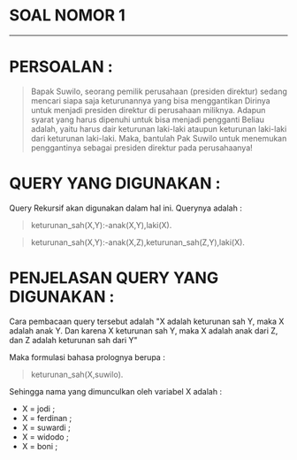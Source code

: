 # SOAL NOMOR 1
---
# PERSOALAN :
<blockquote>Bapak Suwilo, seorang pemilik perusahaan (presiden direktur) sedang mencari siapa saja keturunannya yang bisa menggantikan 
Dirinya untuk menjadi presiden direktur di perusahaan miliknya. Adapun syarat yang harus dipenuhi untuk bisa menjadi pengganti 
Beliau adalah, yaitu harus dair keturunan laki-laki ataupun keturunan laki-laki dari keturunan laki-laki. Maka, bantulah Pak 
Suwilo untuk menemukan penggantinya sebagai presiden direktur pada perusahaanya!</blockquote>


# QUERY YANG DIGUNAKAN :
Query Rekursif akan digunakan dalam hal ini.
Querynya adalah :
<blockquote>keturunan_sah(X,Y):-anak(X,Y),laki(X).</blockquote>
<blockquote>keturunan_sah(X,Y):-anak(X,Z),keturunan_sah(Z,Y),laki(X).</blockquote>


# PENJELASAN QUERY YANG DIGUNAKAN :

Cara pembacaan query tersebut adalah "X adalah keturunan sah Y, maka X adalah anak Y. 
Dan karena X keturunan sah Y, maka X adalah anak dari Z, dan Z adalah keturunan sah dari Y"


Maka formulasi bahasa prolognya berupa :

<blockquote>keturunan_sah(X,suwilo).</blockquote>

Sehingga nama yang dimunculkan oleh variabel X adalah :
* X = jodi ;
* X = ferdinan ;
* X = suwardi ;
* X = widodo ;
* X = boni ;
